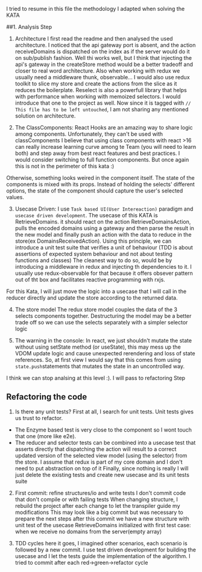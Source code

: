 I tried to resume in this file the methodology I adapted when solving the KATA

##1. Analysis Step

1. Architecture
I first read the readme and then analysed the used architecture.
I noticed that the api gateway port is absent, and the action receiveDomains is dispatched on the index as if
the server would do it on sub/publish fashion. Well thi works well, but I think that injecting the api's gateway 
in the createStore method would be a better tradeoff and closer to real word architecture.
Also when working with redux we usually need a middleware thunk, observable...
I would also use redux toolkit to slice my store and create the actions from the slice as it reduces the boilerplate.
Reselect is also a powerfull library that helps with performance when working with memoized selectors. 
I would introduce that one to the project as well.
Now since it is tagged with `// This file has to be left untouched`, I am not sharing any mentioned solution on architecture.

2. The ClassComponents:
React Hooks are an amazing way to share logic among components. Unfortunately, they can't be used with classComponents 
I believe that using class components with react >16 can really increase learning curve among te Team (you will need to learn both) 
and step away from best react features and best practices.
I would consider switching to full function components. 
But once again this is not in the perimeter of this kata :) 

Otherwise, something looks weired in the component itself. The state of the components is mixed with its props.
Instead of holding the selects' different options, the state of the component should capture the user's selected values.

3. Usecase Driven:
I use `Task based UI(User Intereaction)` paradigm and `usecase driven development`. 
The usecase of this KATA is RetrieveDomains. it should react on the action RetrieveDomainsAction, pulls the encoded domains using a gateway and then parse the result 
in the new model and finally push an action with the data to reduce in the store(ex DomainsReceivedAction). 
Using this principle, we can introduce a unit test suite that
verifies a unit of behaviour (TDD is about assertions of expected system behaviour and not about testing functions and classes)
The cleanest way to do so, would be by introducing a middleware in redux and injecting th dependencies to it. I usually use
redux-observable for that because it offers obsever pattern out of tht box and facilitates reactive programming with rxjs.

For this Kata, I will just move the logic into a usecase that I will call in the reducer directly and update the store 
according to the returned data.

4. The store model
The redux store model couples the data of the 3 selects components together. 
Destructuring the model may be a better trade off so we can use the selects separately with a simpler selector logic

5. The warning in the console:
In react, we just shouldn't mutate the state without using setState method (or useState), this may mess up the VDOM update
logic and cause unexpected rerendering and loss of state references.
So, at first view I would say that this comes from using `state.push`statements that mutates the state in an uncontrolled way. 

I think we can stop analsing at this level :). I will pass to refactoring Step

## Refactoring the code

1. Is there any unit tests?
First at all, I search for unit tests. Unit tests gives us trust to refactor.
- The Enzyme based test is very close to the component so I wont touch that one (more like e2e).
- The reducer and selector tests can be combined into a usecase test that asserts directly that dispatching the action will result to a correct 
updated version of the selected view model (using the selector) from the store.
I assume that redux is part of my core domain and I don't need to put abstraction on top of it
Finally, since nothing is really I will just delete the existing tests and create new usecase and its unit tests suite

2. First commit: refine structures/io and write tests
I don't commit code that don't compile or with failing tests
When changing structure, I rebuild the project after each change to let the transpiler guide my modifications 
This may look like a big commit but was necessary to prepare the next steps
after this commit we have a new structure with unit test of the usecase RetrieveDomains initialized with first test case:
when we receive no domains from the server(empty array)

3. TDD cycles
here it goes, I imagined other scenarios, each scenario is followed by a new commit.
I use test driven development for building the usecase and I let the tests guide the implementation of the algorithm.
I tried to commit after each red->green->refactor cycle